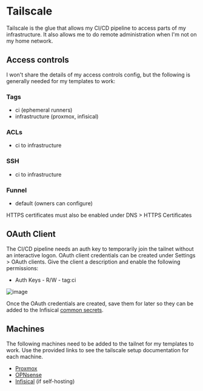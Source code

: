 # Tailscale

Tailscale is the glue that allows my CI/CD pipeline to access parts of my infrastructure. It also allows me to do remote administration when I'm not on my home network.

## Access controls

I won't share the details of my access controls config, but the following is generally needed for my templates to work:

### Tags

* ci (ephemeral runners)
* infrastructure (proxmox, infisical)

### ACLs

* ci to infrastructure

### SSH

* ci to infrastructure

### Funnel

* default (owners can configure)

HTTPS certificates must also be enabled under DNS > HTTPS Certificates

## OAuth Client

The CI/CD pipeline needs an auth key to temporarily join the tailnet without an interactive logon. OAuth client credentials can be created under Settings > OAuth clients. Give the client a description and enable the following permissions:

* Auth Keys - R/W - tag:ci

![image](https://github.com/user-attachments/assets/3565024f-ffb2-4eaf-a74b-59b5ddda5be9)

Once the OAuth credentials are created, save them for later so they can be added to the Infisical [common secrets](/docs/infisical/common-secrets).

## Machines

The following machines need to be added to the tailnet for my templates to work. Use the provided links to see the tailscale setup documentation for each machine.

* [Proxmox](/docs/proxmox/ve/setup#tailscale)
* [OPNsense](/docs/opnsense/setup#tailscale)
* [Infisical](/docs/infisical/self-hosted/setup#tailscale) (if self-hosting)